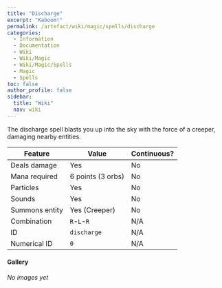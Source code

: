 ```yaml
---
title: "Discharge"
excerpt: "Kaboom!"
permalink: /artefact/wiki/magic/spells/discharge
categories:
  - Information
  - Documentation
  - Wiki
  - Wiki/Magic
  - Wiki/Magic/Spells
  - Magic
  - Spells
toc: false
author_profile: false
sidebar:
  title: "Wiki"
  nav: wiki
---
```


The discharge spell blasts you up into the sky with the force of a creeper, damaging nearby entities.

| Feature              | Value             | Continuous? |
| -------------------- | ----------------- | ----------- |
| Deals damage         | Yes               | No          |
| Mana required        | 6 points (3 orbs) | No          |
| Particles            | Yes               | No          |
| Sounds               | Yes               | No          |
| Summons entity       | Yes (Creeper)     | No          |
| Combination          | `R`-`L`-`R`       | N/A         |
| ID                   | `discharge`       | N/A         |
| Numerical ID         | `0`               | N/A         |

#### Gallery
*No images yet*
